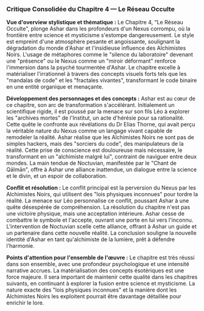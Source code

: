 ### Critique Consolidée du Chapitre 4 — Le Réseau Occulte

**Vue d'overview stylistique et thématique :**
Le Chapitre 4, "Le Réseau Occulte", plonge Ashar dans les profondeurs d'un Nexus corrompu, où la frontière entre science et mysticisme s'estompe dangereusement. Le style est empreint d'une atmosphère pesante et angoissante, soulignant la dégradation du monde d'Ashar et l'insidieuse influence des Alchimistes Noirs. L'usage de métaphores comme le "silence du laboratoire" devenant une "présence" ou le Nexus comme un "miroir déformant" renforce l'immersion dans la psyché tourmentée d'Ashar. Le chapitre excelle à matérialiser l'irrationnel à travers des concepts visuels forts tels que les "mandalas de code" et les "fractales vivantes", transformant le code binaire en une entité organique et menaçante.

**Développement des personnages et des concepts :**
Ashar est au cœur de ce chapitre, son arc de transformation s'accélérant. Initialement un scientifique rigide, il est poussé par la menace sur son fils Léo à explorer les "archives mortes" de l'Institut, un acte d'hérésie pour sa rationalité. Cette quête le confronte aux révélations du Dr Elias Thorne, qui avait perçu la véritable nature du Nexus comme un langage vivant capable de remodeler la réalité. Ashar réalise que les Alchimistes Noirs ne sont pas de simples hackers, mais des "sorciers du code", des manipulateurs de la réalité. Cette prise de conscience est douloureuse mais nécessaire, le transformant en un "alchimiste malgré lui", contraint de naviguer entre deux mondes. La main tendue de Noctuvian, manifestée par le "Chant de Qālmān", offre à Ashar une alliance inattendue, un dialogue entre la science et le divin, et un espoir de collaboration.

**Conflit et résolution :**
Le conflit principal est la perversion du Nexus par les Alchimistes Noirs, qui utilisent des "lois physiques inconnues" pour tordre la réalité. La menace sur Léo personnalise ce conflit, poussant Ashar à une quête désespérée de compréhension. La résolution du chapitre n'est pas une victoire physique, mais une acceptation intérieure. Ashar cesse de combattre le symbole et l'accepte, ouvrant une porte en lui vers l'inconnu. L'intervention de Noctuvian scelle cette alliance, offrant à Ashar un guide et un partenaire dans cette nouvelle réalité. La conclusion souligne la nouvelle identité d'Ashar en tant qu'alchimiste de la lumière, prêt à défendre l'harmonie.

**Points d'attention pour l'ensemble de l'œuvre :**
Le chapitre est très réussi dans son ensemble, avec une profondeur psychologique et une intensité narrative accrues. La matérialisation des concepts ésotériques est une force majeure. Il sera important de maintenir cette qualité dans les chapitres suivants, en continuant à explorer la fusion entre science et mysticisme. La nature exacte des "lois physiques inconnues" et la manière dont les Alchimistes Noirs les exploitent pourrait être davantage détaillée pour enrichir le lore.
